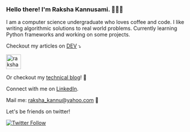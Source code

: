 ### Hello there! I'm Raksha Kannusami. 👩🏻‍💻

<!--
**rakshakannu/rakshakannu** is a ✨ _special_ ✨ repository because its `README.md` (this file) appears on your GitHub profile.

Here are some ideas to get you started:

- 🔭 I’m currently working on ...
- 🌱 I’m currently learning ...
- 👯 I’m looking to collaborate on ...
- 🤔 I’m looking for help with ...
- 💬 Ask me about ...
- 📫 How to reach me: ...
- 😄 Pronouns: ...
- ⚡ Fun fact: ...
-->

I am a computer science undergraduate who loves coffee and code.
I like writing algorithmic solutions to real world problems. 
Currently learning Python frameworks and working on some projects.

Checkout my articles on [DEV](https://dev.to/rakshakannu) ⤵️

<a href="https://dev.to/rakshakannu" target="blank"><img src="https://cdn.jsdelivr.net/npm/simple-icons@3.0.1/icons/dev-dot-to.svg" alt="rakshakannu" height="40" width="40" /></a>

Or checkout my [technical blog](https://raksha.netlify.app/)! 🎉

Connect with me on [LinkedIn](https://www.linkedin.com/in/raksha-kannusami/). 

Mail me: raksha_kannu@yahoo.com 📩

Let's be friends on twitter!

[![Twitter Follow](https://img.shields.io/twitter/follow/KannusamiRaksha?style=social)](https://twitter.com/KannusamiRaksha)
